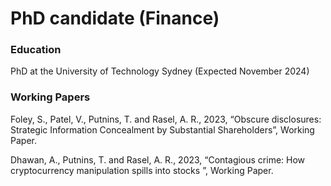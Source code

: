 # PhD candidate (Finance)
### Education 
PhD at the University of Technology Sydney (Expected November 2024)
### Working Papers
Foley, S., Patel, V., Putnins, T. and Rasel, A. R., 2023, “Obscure disclosures: Strategic Information Concealment by Substantial Shareholders”, Working Paper.

Dhawan, A., Putnins, T. and Rasel, A. R., 2023, “Contagious crime: How cryptocurrency manipulation spills into stocks ”, Working Paper.
